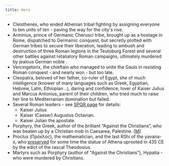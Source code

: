 ```yaml
---
title: Hero
---
```


- Cleisthenes, who ended Athenian tribal fighting by assigning everyone to ten units of ten - paving the way for the city's rise.
- Arminius, prince of Germanic Cherusci tribe, brought up as a hostage in Rome, dispatched to Germainic conquest, but secretly plotted with German tribes to secure their liberation, leading to ambush and destruction of three Roman legions in the Teutoburg Forest and several other battles against retaliatory Roman campaigns, ultimately murdered by jealous German noble .
- Vercingetorix, the chieftain who managed to unite the Gauls in resisting Roman conquest - and nearly won - but too late.
- Cleopatra, beloved of her father, co-ruler of Egypt, she of much intelligence (knower of many languages such as Greek, Egyptian, Hebrew, Latin, Ethiopian ..), daring and confidence, lover of Kaiser Julius and Marcus Antonius, parent of their children, who tried much to raise her line to Mediterranian domination but failed.
- Several Roman leaders - see [SPQR page](../sqpr/) for details:
  - Kaiser Julius 
  - Kaiser (Caeser) Augustus Octavian.
  - Kaiser Julian the apostate.
- Porphyry, the Greek, author of the brilliant “Against the Christians”, who was beaten up by a Christian mob in Caesarea, Palestine. \[[M](https://manasataramgini.wordpress.com/2013/02/10/the-end-of-the-heathens/)\]
- Proclus (Πρόκλος), the mathematician, and the last RShi of the yavana-s, who [preserved](http://manasataramgini.wordpress.com/2013/02/10/the-end-of-the-heathens) for some time the statue of Athena uprooted in 435 CE by the edict of the rascal Theodosius.
- Martyrs such as Porphyry (author of "Against the Christians"), Hypatia - who were murdered by Christians.  
